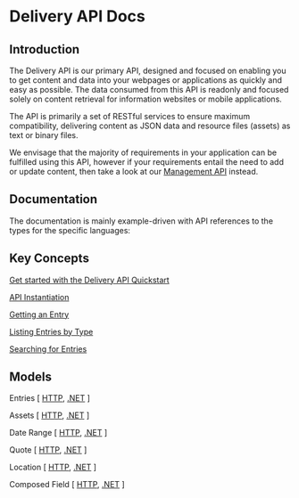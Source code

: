 # Delivery API Docs

## Introduction

The Delivery API is our primary API, designed and focused on enabling you to get content and data into your webpages or applications as quickly and easy as possible. The data consumed from this API is readonly and focused solely on content retrieval for information websites or mobile applications. 

The API is primarily a set of RESTful services to ensure maximum compatibility, delivering content as JSON data and resource files (assets) as text or binary files. 

We envisage that the majority of requirements in your application can be fulfilled using this API, however if your requirements entail the need to add or update content, then take a look at our [Management API]() instead.

## Documentation

The documentation is mainly example-driven with API references to the types for the specific languages:

## Key Concepts

[Get started with the Delivery API Quickstart](./getting-started.md)

[API Instantiation](./api-instantiation.md)

[Getting an Entry](./accessing-entries/entry-get.md)

[Listing Entries by Type](./accessing-entries/entries-list.md)

[Searching for Entries](./accessing-entries/entry-search.md)

## Models

Entries [ [HTTP](./model/http/entry-http.md), [.NET](./model/dotnet/entry-dotnet.md) ]

Assets [ [HTTP](./model/http/asset-http.md), [.NET](./model/dotnet/asset-dotnet.md) ]

Date Range [ [HTTP](/common/types/http/daterange-http.md), [.NET](/common/types/dotnet/daterange-dotnet.md) ]

Quote [ [HTTP](/common/types/http/quote-http.md), [.NET](/common/types/dotnet/quote-dotnet.md) ]

Location [ [HTTP](/common/types/http/location-http.md), [.NET](/common/types/dotnet/location-dotnet.md) ]

Composed Field [ [HTTP](/common/types/http/composed-http.md), [.NET](/common/types/dotnet/composed-dotnet.md) ]